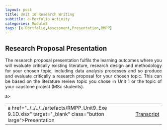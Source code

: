 ```yaml
---
layout: post
title: Unit 10 Research Writing
subtitle: e-Porfolio Activity
categories: Module5
tags: [e-Portfolio,Assessment,Presentation,RMPP]
---
```

<html lang="en">



<body>


<h2>Research Proposal Presentation</h2>

<p style="text-align: justify;"> The research proposal presentation fulfils the learning outcomes where you will evaluate critically existing literature, research design and methodology for your chosen topic, including data analysis processes and so produce and evaluate critically a research proposal for your chosen topic. This can be based on the literature review topic you chose in Unit 1 or the topic of your capstone project (MSc students).</p>


<table>
  <tr>
      <td>a href="../../../../artefacts/RMPP_Unit9_Exe 9.1D.xlsx" target="_blank" class="button large">Presentation</td>a></td>
      <td><a href="../../../../artefacts/RMPP_Unit9_Exe 9.1D.xlsx" target="_blank" class="button large">Transcript</a></td>
    </tr>
    </tr>
</table>



</body>
</html>





